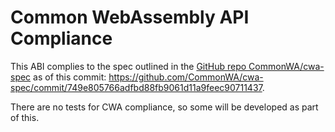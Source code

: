 # Common WebAssembly API Compliance

This ABI complies to the spec outlined in the [GitHub repo CommonWA/cwa-spec](https://github.com/CommonWA/cwa-spec) as of this commit: https://github.com/CommonWA/cwa-spec/commit/749e805766adfbd88fb9061d11a9feec90711437.

There are no tests for CWA compliance, so some will be developed as part of this.
